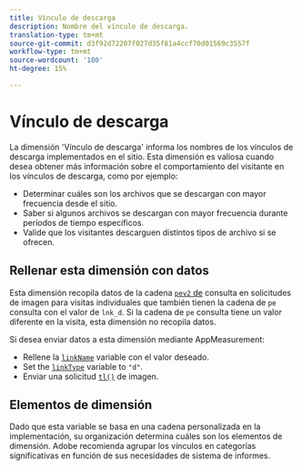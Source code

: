```yaml
---
title: Vínculo de descarga
description: Nombre del vínculo de descarga.
translation-type: tm+mt
source-git-commit: d3f92d72207f027d35f81a4ccf70d01569c3557f
workflow-type: tm+mt
source-wordcount: '180'
ht-degree: 15%

---
```



# Vínculo de descarga

La dimensión &#39;Vínculo de descarga&#39; informa los nombres de los vínculos de descarga implementados en el sitio. Esta dimensión es valiosa cuando desea obtener más información sobre el comportamiento del visitante en los vínculos de descarga, como por ejemplo:

* Determinar cuáles son los archivos que se descargan con mayor frecuencia desde el sitio.
* Saber si algunos archivos se descargan con mayor frecuencia durante períodos de tiempo específicos.
* Valide que los visitantes descarguen distintos tipos de archivo si se ofrecen.

## Rellenar esta dimensión con datos

Esta dimensión recopila datos de la cadena [`pev2` de](/help/implement/validate/query-parameters.md) consulta en solicitudes de imagen para visitas individuales que también tienen la cadena de `pe` consulta con el valor de `lnk_d`. Si la cadena de `pe` consulta tiene un valor diferente en la visita, esta dimensión no recopila datos.

Si desea enviar datos a esta dimensión mediante AppMeasurement:

* Rellene la [`linkName`](/help/implement/vars/config-vars/linkname.md) variable con el valor deseado.
* Set the [`linkType`](/help/implement/vars/config-vars/linktype.md) variable to `"d"`.
* Enviar una solicitud [`tl()`](/help/implement/vars/functions/tl-method.md) de imagen.

## Elementos de dimensión

Dado que esta variable se basa en una cadena personalizada en la implementación, su organización determina cuáles son los elementos de dimensión. Adobe recomienda agrupar los vínculos en categorías significativas en función de sus necesidades de sistema de informes.
